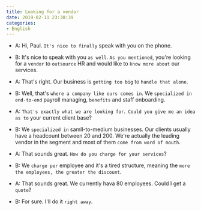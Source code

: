 ```yaml
---
title: Looking for a vendor
date: 2019-02-11 23:30:39
categories:
- English
---
```


- A: Hi, Paul. `It's nice to finally` speak with you on the phone.

- B: It's nice to speak with you `as well`. `As you mentioned`, you're looking for a `vendor` to `outsource` HR and would like to `know more about` our services.

- A: That's right. Our business is `getting too big` to `handle that alone`.

- B: Well, that's `where a company like ours comes in`. We `specialized in` `end-to-end` payroll managing, `benefits` and staff onboarding.

- A: `That's exactly what we are looking for`.` Could you give me an idea as to` your current client base?

- B: We `specialized in` samll-to-medium businesses. Our clients usually have a headcount between 20 and 200. We're actually the leading vendor in the segment and most of them `come from word of mouth`.

- A: That sounds great. `How do you charge for your services`?

- B: We `charge per` employee and it's a tired structure, meaning the `more the employees, the greater the discount`.

- A: That sounds great. We currently hava 80 employees. Could I get a `quote`?

- B: For sure. I'll do it `right away`.
